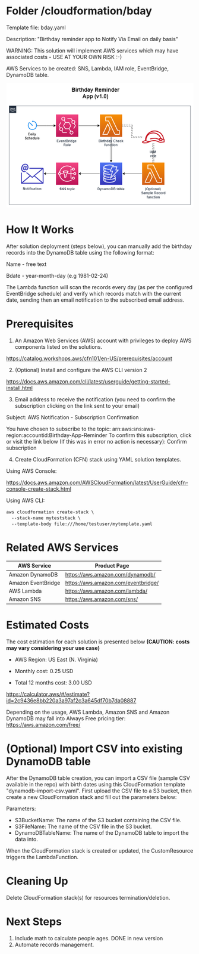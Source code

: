 # Folder /cloudformation/bday

Template file: bday.yaml

Description: "Birthday reminder app to Notify Via Email on daily basis"

WARNING: This solution will implement AWS services which may have associated costs - USE AT YOUR OWN RISK :-)

AWS Services to be created: SNS, Lambda, IAM role, EventBridge, DynamoDB table.

![Alt text](../diagrams/bday.png?raw=true "Diagram Image")

# How It Works

After solution deployment (steps below), you can manually add the birthday records into the DynamoDB table using the following format:

Name - free text

Bdate - year-month-day (e.g 1981-02-24)

The Lambda function will scan the records every day (as per the configured EventBridge schedule) and verify which records match with the current date, sending then an email notification to the subscribed email address.

# Prerequisites

1) An Amazon Web Services (AWS) account with privileges to deploy AWS components listed on the solutions.

https://catalog.workshops.aws/cfn101/en-US/prerequisites/account

2) (Optional) Install and configure the AWS CLI version 2 

https://docs.aws.amazon.com/cli/latest/userguide/getting-started-install.html

3) Email address to receive the notification (you need to confirm the subscription clicking on the link sent to your email)

Subject: AWS Notification - Subscription Confirmation

You have chosen to subscribe to the topic: 
arn:aws:sns:aws-region:accountid:Birthday-App-Reminder
To confirm this subscription, click or visit the link below (If this was in error no action is necessary): Confirm subscription


4) Create CloudFormation (CFN) stack using YAML solution templates.

Using AWS Console:

https://docs.aws.amazon.com/AWSCloudFormation/latest/UserGuide/cfn-console-create-stack.html


Using AWS CLI:

```
aws cloudformation create-stack \
  --stack-name myteststack \
  --template-body file:///home/testuser/mytemplate.yaml
```

# Related AWS Services

| AWS Service  | Product Page |
| ------------- | ------------- |
| Amazon DynamoDB | https://aws.amazon.com/dynamodb/  |
| Amazon EventBridge  | https://aws.amazon.com/eventbridge/ |
| AWS Lambda | https://aws.amazon.com/lambda/ |
| Amazon SNS | https://aws.amazon.com/sns/|


# Estimated Costs

The cost estimation for each solution is presented below **(CAUTION: costs may vary considering your use case)**

- AWS Region: US East (N. Virginia)

- Monthly cost: 0.25 USD

- Total 12 months cost: 3.00 USD

https://calculator.aws/#/estimate?id=2c9436e8bb220a3a97af2c3a645df70b7da08887

Depending on the usage, AWS Lambda, Amazon SNS and Amazon DynamoDB may fall into Always Free pricing tier: https://aws.amazon.com/free/

# (Optional) Import CSV into existing DynamoDB table

After the DynamoDB table creation, you can import a CSV file (sample CSV available in the repo) with birth dates using this CloudFormation template "dynamodb-import-csv.yaml". First upload the CSV file to a S3 bucket, then create a new CloudFormation stack and fill out the parameters below:

Parameters:

* S3BucketName: The name of the S3 bucket containing the CSV file.
* S3FileName: The name of the CSV file in the S3 bucket.
* DynamoDBTableName: The name of the DynamoDB table to import the data into.

When the CloudFormation stack is created or updated, the CustomResource triggers the LambdaFunction.

# Cleaning Up

Delete CloudFormation stack(s) for resources termination/deletion.

# Next Steps

1) Include math to calculate people ages. DONE in new version
2) Automate records management.
